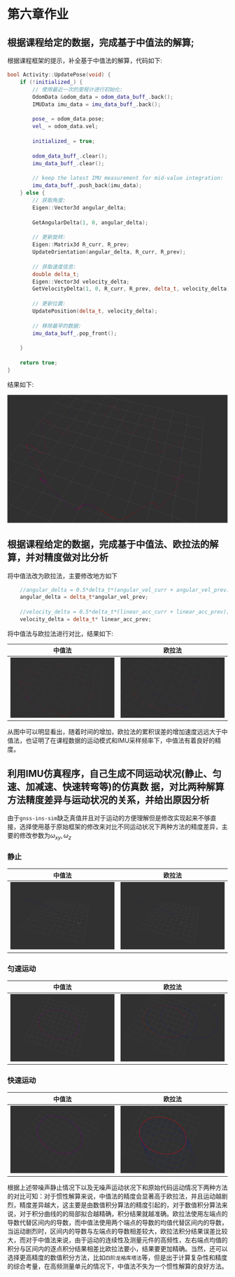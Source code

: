 # 第六章作业

## 根据课程给定的数据，完成基于中值法的解算;

根据课程框架的提示，补全基于中值法的解算，代码如下:

```c++
bool Activity::UpdatePose(void) {
    if (!initialized_) {
        // 使用最近一次的里程计进行初始化:
        OdomData &odom_data = odom_data_buff_.back();
        IMUData imu_data = imu_data_buff_.back();

        pose_ = odom_data.pose;
        vel_ = odom_data.vel;

        initialized_ = true;

        odom_data_buff_.clear();
        imu_data_buff_.clear();

        // keep the latest IMU measurement for mid-value integration:
        imu_data_buff_.push_back(imu_data);
    } else {
        // 获取角度:
        Eigen::Vector3d angular_delta; 

        GetAngularDelta(1, 0, angular_delta);

        // 更新旋转:
        Eigen::Matrix3d R_curr, R_prev;
        UpdateOrientation(angular_delta, R_curr, R_prev);

        // 获取速度信息:
        double delta_t;
        Eigen::Vector3d velocity_delta;
        GetVelocityDelta(1, 0, R_curr, R_prev, delta_t, velocity_delta);

        // 更新位置:
        UpdatePosition(delta_t, velocity_delta);

        // 移除最早的数据:
        imu_data_buff_.pop_front();

    }
    
    return true;
}
```

结果如下:

![](pictures/1-1759334.PNG)

## 根据课程给定的数据，完成基于中值法、欧拉法的解算，并对精度做对比分析

将中值法改为欧拉法，主要修改地方如下

```c++
    //angular_delta = 0.5*delta_t*(angular_vel_curr + angular_vel_prev);
    angular_delta = delta_t*angular_vel_prev;

    //velocity_delta = 0.5*delta_t*(linear_acc_curr + linear_acc_prev);
    velocity_delta = delta_t* linear_acc_prev;
```

将中值法与欧拉法进行对比，结果如下:

|       中值法        |       欧拉法        |
| :-----------------: | :-----------------: |
| ![](pictures/1.PNG) | ![](pictures/2.PNG) |

从图中可以明显看出，随着时间的增加，欧拉法的累积误差的增加速度远远大于中值法，也证明了在课程数据的运动模式和IMU采样频率下，中值法有着良好的精度。

## 利用IMU仿真程序，自己生成不同运动状况(静止、匀速、加减速、快速转弯等)的仿真数 据，对比两种解算方法精度差异与运动状况的关系，并给出原因分析

由于`gnss-ins-sim`缺乏真值并且对于运动的方便理解但是修改实现起来不够直接，选择使用基于原始框架的修改来对比不同运动状况下两种方法的精度差异，主要的修改参数为$\omega_{xy},\omega_{z}$

### 静止

|           中值法            |       欧拉法        |
| :-------------------------: | :-----------------: |
| ![](pictures/3-2456612.png) | ![](pictures/4.png) |

### 匀速运动

|       中值法        |       欧拉法        |
| :-----------------: | :-----------------: |
| ![](pictures/5.png) | ![](pictures/6.png) |

### 快速运动

|       中值法        |       欧拉法        |
| :-----------------: | :-----------------: |
| ![](pictures/7.png) | ![](pictures/8.png) |

根据上述带噪声静止情况下以及无噪声运动状况下和原始代码运动情况下两种方法的对比可知：对于惯性解算来说，中值法的精度会显著高于欧拉法，并且运动越剧烈，精度差异越大，这主要是由数值积分算法的精度引起的，对于数值积分算法来说，对于积分曲线的的局部拟合越精确，积分结果就越准确。欧拉法使用左端点的导数代替区间内的导数，而中值法使用两个端点的导数的均值代替区间内的导数，当运动剧烈时，区间内的导数与左端点的导数相差较大，欧拉法积分结果误差比较大，而对于中值法来说，由于运动的连续性及测量元件的高频性，左右端点均值的积分与区间内的逐点积分结果相差比欧拉法要小，结果要更加精确。当然，还可以选择更高精度的数值积分方法，比如`四阶龙格库塔法`等，但是出于计算复杂性和精度的综合考量，在高频测量单元的情况下，中值法不失为一个惯性解算的良好方法。

